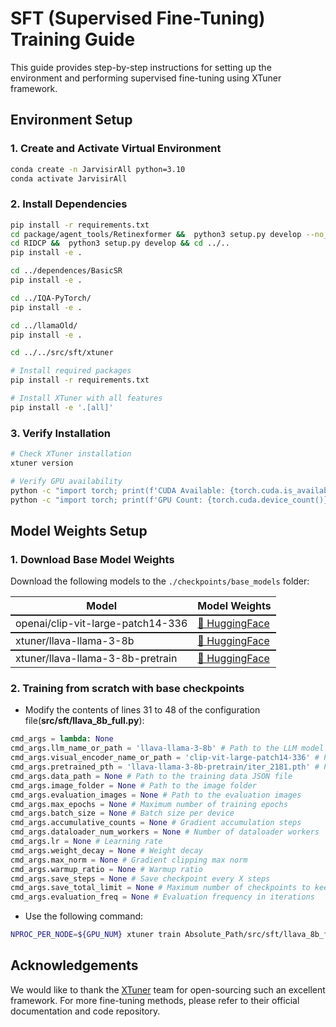 # SFT (Supervised Fine-Tuning) Training Guide

This guide provides step-by-step instructions for setting up the environment and performing supervised fine-tuning using XTuner framework.

## Environment Setup

### 1. Create and Activate Virtual Environment

```bash
conda create -n JarvisirAll python=3.10
conda activate JarvisirAll
```

### 2. Install Dependencies

```bash
pip install -r requirements.txt
cd package/agent_tools/Retinexformer &&  python3 setup.py develop --no_cuda_ext && cd ..
cd RIDCP &&  python3 setup.py develop && cd ../..
pip install -e .

cd ../dependences/BasicSR
pip install -e .

cd ../IQA-PyTorch/
pip install -e .

cd ../llamaOld/
pip install -e .

cd ../../src/sft/xtuner

# Install required packages
pip install -r requirements.txt

# Install XTuner with all features
pip install -e '.[all]'
```

### 3. Verify Installation

```bash
# Check XTuner installation
xtuner version

# Verify GPU availability
python -c "import torch; print(f'CUDA Available: {torch.cuda.is_available()}')"
python -c "import torch; print(f'GPU Count: {torch.cuda.device_count()}')"
```

## Model Weights Setup

<!-- ### 1. Create Model Directory Structure -->

<!-- ```bash
# Create directories for models and datasets
cd ..
mkdir -p ./checkpoints/base_models
``` -->

### 1. Download Base Model Weights

Download the following models to the ``./checkpoints/base_models`` folder:
<table>
    <tr>
        <th>Model</th><th>Model Weights</th>
    </tr>
    <tr style="border-top: 2px solid">
        <td>openai/clip-vit-large-patch14-336</td><td><a href="https://huggingface.co/openai/clip-vit-large-patch14-336"> 🤗 HuggingFace</a></td>
    </tr>
    <tr style="border-top: 2px solid">
        <td>xtuner/llava-llama-3-8b</td><td><a href="https://huggingface.co/xtuner/llava-llama-3-8b"> 🤗 HuggingFace</a></td>
    </tr>
    <tr style="border-top: 2px solid">
        <td>xtuner/llava-llama-3-8b-pretrain</td><td><a href="https://huggingface.co/xtuner/llava-llama-3-8b-pretrain"> 🤗 HuggingFace</a></td>
    </tr>
</table>

### 2. Training from scratch with base checkpoints

- Modify the contents of lines 31 to 48 of the configuration file(**src/sft/llava_8b_full.py**):  
``` python
cmd_args = lambda: None
cmd_args.llm_name_or_path = 'llava-llama-3-8b' # Path to the LLM model
cmd_args.visual_encoder_name_or_path = 'clip-vit-large-patch14-336' # Path to the visual encoder model
cmd_args.pretrained_pth = 'llava-llama-3-8b-pretrain/iter_2181.pth' # Path to the pretrained model weights
cmd_args.data_path = None # Path to the training data JSON file
cmd_args.image_folder = None # Path to the image folder
cmd_args.evaluation_images = None # Path to the evaluation images
cmd_args.max_epochs = None # Maximum number of training epochs
cmd_args.batch_size = None # Batch size per device
cmd_args.accumulative_counts = None # Gradient accumulation steps
cmd_args.dataloader_num_workers = None # Number of dataloader workers
cmd_args.lr = None # Learning rate
cmd_args.weight_decay = None # Weight decay
cmd_args.max_norm = None # Gradient clipping max norm
cmd_args.warmup_ratio = None # Warmup ratio
cmd_args.save_steps = None # Save checkpoint every X steps
cmd_args.save_total_limit = None # Maximum number of checkpoints to keep
cmd_args.evaluation_freq = None # Evaluation frequency in iterations
```
- Use the following command:  
```bash
NPROC_PER_NODE=${GPU_NUM} xtuner train Absolute_Path/src/sft/llava_8b_full.py --deepspeed deepspeed_zero2 
```

<!-- ### 3. Training with our pretrained weights

- We provide pretrained JarvisIR model weights on [HuggingFace](https://huggingface.co/LYL1015/JarvisIR/tree/main/pretrained/preview). Put them in your local directory structure (e.g., `./checkpoints/pretrained_models/preview`).
- Modify the contents of lines 31 to 48 of the configuration file(**src/sft/llava_8b_full.py**)
``` python
cmd_args = lambda: None
cmd_args.llm_name_or_path = None # Path to the LLM model
cmd_args.visual_encoder_name_or_path = None # Path to the visual encoder model
cmd_args.pretrained_pth = './checkpoints/pretrained_models/preview' # Path to the pretrained model weights
cmd_args.data_path = None # Path to the training data JSON file
cmd_args.image_folder = None # Path to the image folder
cmd_args.evaluation_images = None # Path to the evaluation images
cmd_args.max_epochs = None # Maximum number of training epochs
cmd_args.batch_size = None # Batch size per device
cmd_args.accumulative_counts = None # Gradient accumulation steps
cmd_args.dataloader_num_workers = None # Number of dataloader workers
cmd_args.lr = None # Learning rate
cmd_args.weight_decay = None # Weight decay
cmd_args.max_norm = None # Gradient clipping max norm
cmd_args.warmup_ratio = None # Warmup ratio
cmd_args.save_steps = None # Save checkpoint every X steps
cmd_args.save_total_limit = None # Maximum number of checkpoints to keep
cmd_args.evaluation_freq = None # Evaluation frequency in iterations
```
- Use the following command: 
```bash
NPROC_PER_NODE=${GPU_NUM} xtuner train Absolute_Path/src/sft/llava_8b_full.py --deepspeed deepspeed_zero2 
``` -->


## Acknowledgements
We would like to thank the [XTuner](https://github.com/InternLM/xtuner) team for open-sourcing such an excellent framework. For more fine-tuning methods, please refer to their official documentation and code repository.



